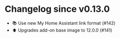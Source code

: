 # Changelog since v0.13.0
- 📚 Use new My Home Assistant link format (#142) 
- ⬆️ Upgrades add-on base image to 12.0.0 (#141) 
